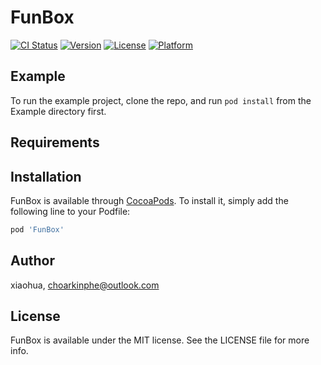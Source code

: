 # FunBox

[![CI Status](https://img.shields.io/travis/xiaohua/FunBox.svg?style=flat)](https://travis-ci.org/xiaohua/FunBox)
[![Version](https://img.shields.io/cocoapods/v/FunBox.svg?style=flat)](https://cocoapods.org/pods/FunBox)
[![License](https://img.shields.io/cocoapods/l/FunBox.svg?style=flat)](https://cocoapods.org/pods/FunBox)
[![Platform](https://img.shields.io/cocoapods/p/FunBox.svg?style=flat)](https://cocoapods.org/pods/FunBox)

## Example

To run the example project, clone the repo, and run `pod install` from the Example directory first.

## Requirements

## Installation

FunBox is available through [CocoaPods](https://cocoapods.org). To install
it, simply add the following line to your Podfile:

```ruby
pod 'FunBox'
```

## Author

xiaohua, choarkinphe@outlook.com

## License

FunBox is available under the MIT license. See the LICENSE file for more info.
